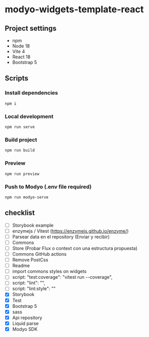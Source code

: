 # modyo-widgets-template-react

## Project settings

- npm
- Node 18
- Vite 4
- React 18
- Bootstrap 5

## Scripts

### Install dependencies

```
npm i
```

### Local development

```
npm run serve
```

### Build project

```
npm run build
```

### Preview

```
npm run preview
```

### Push to Modyo (.env file required)

```
npm run modyo-serve
```


## checklist

- [ ] Storybook example
- [ ] enzymejs / Vitest (https://enzymejs.github.io/enzyme/)
- [ ] Parsear data en el repository (Enviar y recibir)
- [ ] Commons
- [ ] Store (Probar Flux o context con una estructura propuesta)
- [ ] Commons GitHub actions
- [ ] Remove PostCss
- [ ] Readme
- [ ] import commons styles on widgets
- [ ] script: "test:coverage": "vitest run --coverage",
- [ ] script: "lint": "",
- [ ] script: "lint:style": ""
- [x] Storybook
- [x] Test
- [x] Bootstrap 5
- [x] sass
- [x] Api repository
- [x] Liquid parse
- [x] Modyo SDK
